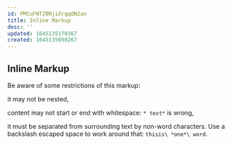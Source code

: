 ```yaml
---
id: PMCuFNTZ0RjiXrqqON2an
title: Inline Markup
desc: ''
updated: 1645135170367
created: 1645135098267
---
```


## Inline Markup

Be aware of some restrictions of this markup:

it may not be nested,

content may not start or end with whitespace: `* text*` is wrong,

it must be separated from surrounding text by non-word characters. Use a backslash escaped space to work around that: `thisis\ *one*\ word`.
